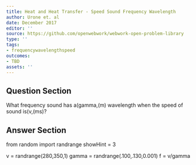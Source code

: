 ```yaml
---
title: Heat and Heat Transfer - Speed Sound Frequency Wavelength
author: Urone et. al
date: December 2017
editor: ''
source: https://github.com/openwebwork/webwork-open-problem-library
type: ''
tags:
- frequencywavelengthspeed
outcomes:
- TBD
assets: ''
---
```


## Question Section 

What frequency sound has a(gamma,(m) wavelength when the speed of sound is(v,(ms)?



## Answer Section

from random import randrange
showHint = 3

v = randrange(280,350,1)
gamma = randrange(.100,.130,0.001)
f = v/gamma